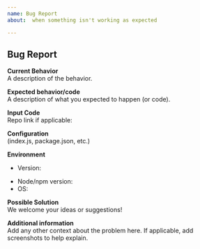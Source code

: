 ```yaml
---  
name: Bug Report  
about:  when something isn't working as expected  

---
```


## Bug Report

**Current Behavior**  
A description of the behavior.

**Expected behavior/code**  
A description of what you expected to happen (or code).

**Input Code**  
Repo link if applicable:  

**Configuration**  
(index.js, package.json, etc.)

**Environment**
* Version:  
- Node/npm version:  
- OS:  

**Possible Solution**  
We welcome your ideas or suggestions!

**Additional information**  
Add any other context about the problem here. If applicable, add screenshots to help explain.

